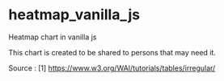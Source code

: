 # heatmap_vanilla_js
Heatmap chart in vanilla js

This chart is created to be shared to persons that may need it.

Source :
[1] https://www.w3.org/WAI/tutorials/tables/irregular/
